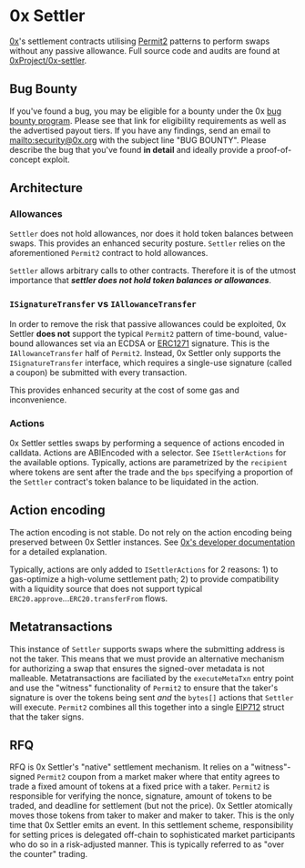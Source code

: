 # 0x Settler

[0x](https://0x.org/)'s settlement contracts utilising
[Permit2](https://github.com/Uniswap/permit2) patterns to perform swaps without
any passive allowance. Full source code and audits are found at
[0xProject/0x-settler](https://github.com/0xProject/0x-settler).

## Bug Bounty

If you've found a bug, you may be eligible for a bounty under the 0x [bug bounty
program](https://0x.org/docs/developer-resources/bounties). Please see that link
for eligibility requirements as well as the advertised payout tiers. If you have
any findings, send an email to [mailto:security@0x.org](security@0x.org) with
the subject line "BUG BOUNTY". Please describe the bug that you've found **in
detail** and ideally provide a proof-of-concept exploit.

## Architecture

### Allowances

`Settler` does not hold allowances, nor does it hold token balances between
swaps. This provides an enhanced security posture. `Settler` relies on the
aforementioned `Permit2` contract to hold allowances.

`Settler` allows arbitrary calls to other contracts. Therefore it is of the
utmost importance that _**settler does not hold token balances or allowances**_.

### `ISignatureTransfer` vs `IAllowanceTransfer`

In order to remove the risk that passive allowances could be exploited, 0x
Settler **does not** support the typical `Permit2` pattern of time-bound,
value-bound allowances set via an ECDSA or
[ERC1271](https://eips.ethereum.org/EIPS/eip-1271) signature. This is the
`IAllowanceTransfer` half of `Permit2`. Instead, 0x Settler only supports the
`ISignatureTransfer` interface, which requires a single-use signature (called a
coupon) be submitted with every transaction.

This provides enhanced security at the cost of some gas and inconvenience.

### Actions

0x Settler settles swaps by performing a sequence of actions encoded in
calldata. Actions are ABIEncoded with a selector. See `ISettlerActions` for the
available options. Typically, actions are parametrized by the `recipient` where
tokens are sent after the trade and the `bps` specifying a proportion of the
`Settler` contract's token balance to be liquidated in the action.

## Action encoding

The action encoding is not stable. Do not rely on the action encoding being
preserved between 0x Settler instances. See [0x's developer
documentation](https://0x.org/docs/developer-resources/settler) for a detailed
explanation.

Typically, actions are only added to `ISettlerActions` for 2 reasons: 1) to
gas-optimize a high-volume settlement path; 2) to provide compatibility with a
liquidity source that does not support typical
`ERC20.approve`...`ERC20.transferFrom` flows.

## Metatransactions

This instance of `Settler` supports swaps where the submitting address is not
the taker. This means that we must provide an alternative mechanism for
authorizing a swap that ensures the signed-over metadata is not
malleable. Metatransactions are faciliated by the `executeMetaTxn` entry point
and use the "witness" functionality of `Permit2` to ensure that the taker's
signature is over the tokens being sent _and_ the `bytes[]` actions that
`Settler` will execute. `Permit2` combines all this together into a single
[EIP712](https://eips.ethereum.org/EIPS/eip-712) struct that the taker signs.

## RFQ

RFQ is 0x Settler's "native" settlement mechanism. It relies on a
"witness"-signed `Permit2` coupon from a market maker where that entity agrees
to trade a fixed amount of tokens at a fixed price with a taker. `Permit2` is
responsible for verifying the nonce, signature, amount of tokens to be traded,
and deadline for settlement (but not the price). 0x Settler atomically moves
those tokens from taker to maker and maker to taker. This is the only time that
0x Settler emits an event. In this settlement scheme, responsibility for setting
prices is delegated off-chain to sophisticated market participants who do so in
a risk-adjusted manner. This is typically referred to as "over the counter"
trading.
